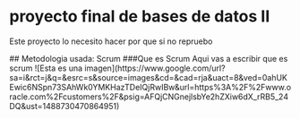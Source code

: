 
# proyecto final de bases de datos II
<p>Este proyecto lo necesito hacer por que si no repruebo</p>
## Metodologia usada: Scrum
<!-- -->
###Que es Scrum
Aqui vas a escribir que es scrum
![Esta es una imagen](https://www.google.com/url?sa=i&rct=j&q=&esrc=s&source=images&cd=&cad=rja&uact=8&ved=0ahUKEwic6NSpn73SAhWk0YMKHazTDeIQjRwIBw&url=https%3A%2F%2Fwww.oracle.com%2Fcustomers%2F&psig=AFQjCNGnejlsbYe2hZXiw6dX_rRB5_24DQ&ust=1488730470864951)
